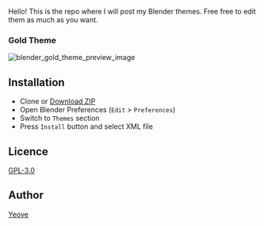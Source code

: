 Hello! This is the repo where I will post my Blender themes.
Free free to edit them as much as you want.


### Gold Theme
![blender_gold_theme_preview_image](https://github.com/Yeove/BlenderThemes/assets/27574845/07a68278-6680-445c-869d-b23e57fdf72e)


## Installation

* Clone or [Download ZIP](https://github.com/Yeove/BlenderThemes/archive/main.zip)
* Open Blender Preferences (`Edit` > `Preferences`)
* Switch to `Themes` section
* Press `Install` button and select XML file

## Licence

[GPL-3.0](https://github.com/Yeove/Blender-Themes/blob/main/LICENSE)

## Author

[Yeove](https://github.com/Yeove)
